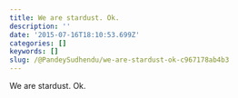 ```yaml
---
title: We are stardust. Ok.
description: ''
date: '2015-07-16T18:10:53.699Z'
categories: []
keywords: []
slug: /@PandeySudhendu/we-are-stardust-ok-c967178ab4b3
---
```


We are stardust. Ok.
